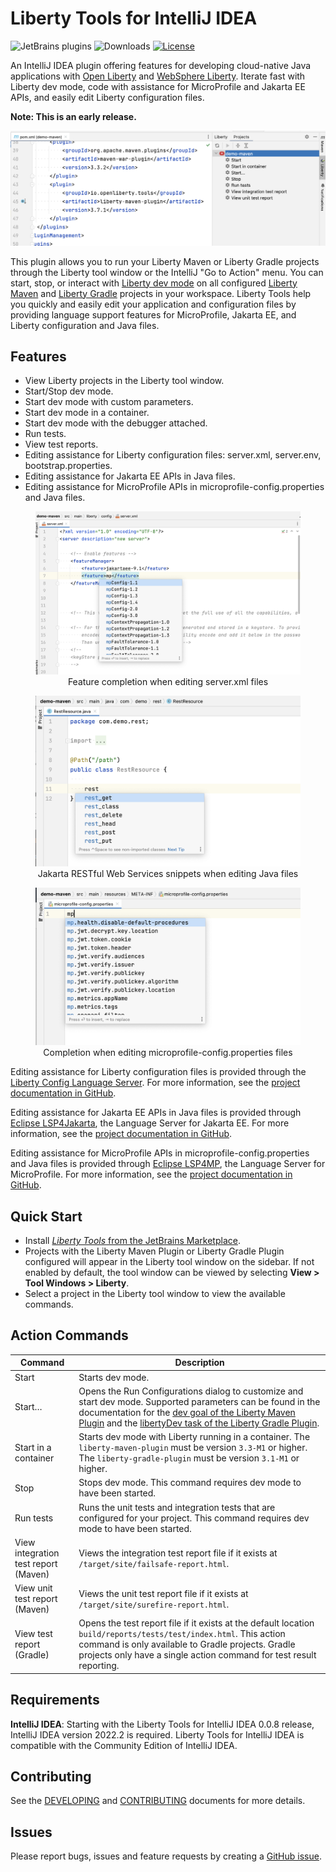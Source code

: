 # Liberty Tools for IntelliJ IDEA

![JetBrains plugins](https://img.shields.io/jetbrains/plugin/v/14856-liberty-tools.svg?style=for-the-badge)
![Downloads](https://img.shields.io/jetbrains/plugin/d/14856-liberty-tools?style=for-the-badge&)
[![License](https://img.shields.io/badge/License-EPL%202.0-red.svg?style=for-the-badge&label=license&logo=eclipse)](https://www.eclipse.org/legal/epl-2.0/)

An IntelliJ IDEA plugin offering features for developing cloud-native Java applications with [Open Liberty](https://openliberty.io/) and [WebSphere Liberty](https://www.ibm.com/products/websphere-liberty). Iterate fast with Liberty dev mode, code with assistance for MicroProfile and Jakarta EE APIs, and easily edit Liberty configuration files.

**Note: This is an early release.**

![Liberty Tools Extension](docs/images/liberty-tool-window-view.png)

This plugin allows you to run your Liberty Maven or Liberty Gradle projects through the Liberty tool window or the IntelliJ "Go to Action" menu. You can start, stop, or interact with [Liberty dev mode](https://openliberty.io/docs/latest/development-mode.html) on all configured [Liberty Maven](https://github.com/OpenLiberty/ci.maven/blob/master/docs/dev.md#dev) and [Liberty Gradle](https://github.com/OpenLiberty/ci.gradle/blob/master/docs/libertyDev.md) projects in your workspace. Liberty Tools help you quickly and easily edit your application and configuration files by providing language support features for MicroProfile, Jakarta EE, and Liberty configuration and Java files.

## Features
- View Liberty projects in the Liberty tool window.
- Start/Stop dev mode.
- Start dev mode with custom parameters.
- Start dev mode in a container.
- Start dev mode with the debugger attached.
- Run tests.
- View test reports.
- Editing assistance for Liberty configuration files: server.xml, server.env, bootstrap.properties.
- Editing assistance for Jakarta EE APIs in Java files.
- Editing assistance for MicroProfile APIs in microprofile-config.properties and Java files.

<figure>
  <img
  src="docs/images/LCLS-server-xml-completion.png"
  alt="Liberty Config Language Server completion">
  <figcaption align = "center">Feature completion when editing server.xml files</figcaption>
</figure>

<figure>
  <img
  src="docs/images/LSP4Jakarta-rest-completion.png"
  alt="Eclipse LSP4Jakarta completion">
  <figcaption align = "center">Jakarta RESTful Web Services snippets when editing Java files</figcaption>
</figure>

<figure>
  <img
  src="docs/images/LSP4MP-mp-properties-completion.png"
  alt="Eclipse LSP4MP completion">
  <figcaption align = "center">Completion when editing microprofile-config.properties files</figcaption>
</figure>

Editing assistance for Liberty configuration files is provided through the [Liberty Config Language Server](https://github.com/OpenLiberty/liberty-language-server). For more information, see the [project documentation in GitHub](https://github.com/OpenLiberty/liberty-language-server#liberty-config-language-server).

Editing assistance for Jakarta EE APIs in Java files is provided through [Eclipse LSP4Jakarta](https://github.com/eclipse/lsp4jakarta), the Language Server for Jakarta EE. For more information, see the [project documentation in GitHub](https://github.com/eclipse/lsp4jakarta#eclipse-lsp4jakarta).

Editing assistance for MicroProfile APIs in microprofile-config.properties and Java files is provided through [Eclipse LSP4MP](https://github.com/eclipse/lsp4mp), the Language Server for MicroProfile. For more information, see the [project documentation in GitHub](https://github.com/eclipse/lsp4mp#eclipse-lsp4mp---language-server-for-microprofile).

## Quick Start

- Install [_Liberty Tools_ from the JetBrains Marketplace](https://plugins.jetbrains.com/plugin/14856-liberty-tools).
- Projects with the Liberty Maven Plugin or Liberty Gradle Plugin configured will appear in the Liberty tool window on
  the sidebar. If not enabled by default, the tool window can be viewed by selecting **View > Tool Windows > Liberty**.
- Select a project in the Liberty tool window to view the available commands.

## Action Commands

| Command                              | Description                                                                                                                                                                                                                                                                                                                                                                                                               |
|--------------------------------------|---------------------------------------------------------------------------------------------------------------------------------------------------------------------------------------------------------------------------------------------------------------------------------------------------------------------------------------------------------------------------------------------------------------------------|
| Start                                | Starts dev mode.                                                                                                                                                                                                                                                                                                                                                                                                          |
| Start…                               | Opens the Run Configurations dialog to customize and start dev mode. Supported parameters can be found in the documentation for the [dev goal of the Liberty Maven Plugin](https://github.com/OpenLiberty/ci.maven/blob/master/docs/dev.md#additional-parameters) and the [libertyDev task of the Liberty Gradle Plugin](https://github.com/OpenLiberty/ci.gradle/blob/master/docs/libertyDev.md#command-line-parameters). |
| Start in a container                 | Starts dev mode with Liberty running in a container. The `liberty-maven-plugin` must be version `3.3-M1` or higher. The `liberty-gradle-plugin` must be version `3.1-M1` or higher.                                                                                                                                                                                                                                            
| Stop                                 | Stops dev mode. This command requires dev mode to have been started.                                                                                                                                                                                                                                                                                                                                                                                                          |
| Run tests                            | Runs the unit tests and integration tests that are configured for your project. This command requires dev mode to have been started.                                                                                                                                                                                                                                                                               |
| View integration test report (Maven) | Views the integration test report file if it exists at `/target/site/failsafe-report.html`.                                                                                                                                                                                                                                                                                                                               |
| View unit test report (Maven)        | Views the unit test report file if it exists at `/target/site/surefire-report.html`.                                                                                                                                                                                                                                                                                                                                      |
| View test report (Gradle)            | Opens the test report file if it exists at the default location `build/reports/tests/test/index.html`. This action command is only available to Gradle projects. Gradle projects only have a single action command for test result reporting.                                                                                                                                                                             |

## Requirements

**IntelliJ IDEA**: Starting with the Liberty Tools for IntelliJ IDEA 0.0.8 release, IntelliJ IDEA version 2022.2 is required. Liberty Tools for IntelliJ IDEA is compatible with the Community Edition of IntelliJ IDEA.

## Contributing

See the [DEVELOPING](DEVELOPING.md) and [CONTRIBUTING](CONTRIBUTING.md) documents for more details.

## Issues

Please report bugs, issues and feature requests by creating
a [GitHub issue](https://github.com/OpenLiberty/liberty-tools-intellij/issues).